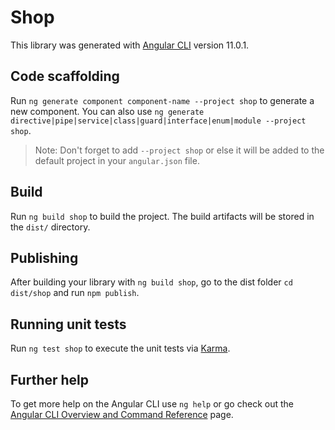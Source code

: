 # Shop

This library was generated with [Angular CLI](https://github.com/angular/angular-cli) version 11.0.1.

## Code scaffolding

Run `ng generate component component-name --project shop` to generate a new component. You can also use `ng generate directive|pipe|service|class|guard|interface|enum|module --project shop`.
> Note: Don't forget to add `--project shop` or else it will be added to the default project in your `angular.json` file. 

## Build

Run `ng build shop` to build the project. The build artifacts will be stored in the `dist/` directory.

## Publishing

After building your library with `ng build shop`, go to the dist folder `cd dist/shop` and run `npm publish`.

## Running unit tests

Run `ng test shop` to execute the unit tests via [Karma](https://karma-runner.github.io).

## Further help

To get more help on the Angular CLI use `ng help` or go check out the [Angular CLI Overview and Command Reference](https://angular.io/cli) page.
